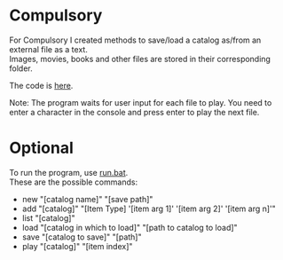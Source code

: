 # Compulsory  
  
For Compulsory I created methods to save/load a catalog as/from an external file as a text.  
Images, movies, books and other files are stored in their corresponding folder.  
  
The code is [here](https://github.com/Andreizabo/LaboratorPA/tree/main/Laborator5PA/Compulsory/src/main/java).  
  
Note: The program waits for user input for each file to play. You need to enter a character in the console and press enter to play the next file.  
  
# Optional  
  
To run the program, use [run.bat](https://github.com/Andreizabo/LaboratorPA/tree/main/Laborator5PA/Optional/run.bat).  
These are the possible commands:  
* new "[catalog name]" "[save path]"  
* add "[catalog]" "[Item Type] '[item arg 1]' '[item arg 2]' '[item arg n]'"  
* list "[catalog]"  
* load "[catalog in which to load]" "[path to catalog to load]"  
* save "[catalog to save]" "[path]"  
* play "[catalog]" "[item index]"